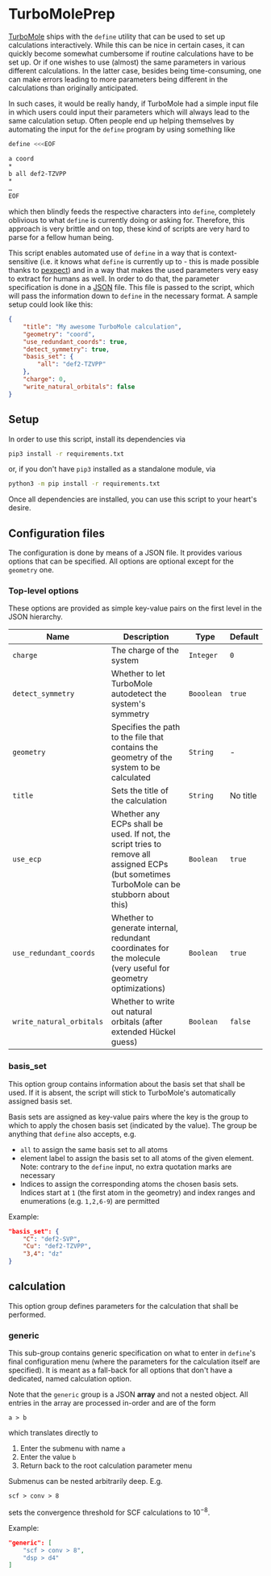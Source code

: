 # TurboMolePrep

[TurboMole](https://www.turbomole.org/) ships with the `define` utility that can be used to set up calculations interactively. While this can be nice
in certain cases, it can quickly become somewhat cumbersome if routine calculations have to be set up. Or if one wishes to use (almost) the same
parameters in various different calculations. In the latter case, besides being time-consuming, one can make errors leading to more parameters being
different in the calculations than originally anticipated.

In such cases, it would be really handy, if TurboMole had a simple input file in which users could input their parameters which will always lead to
the same calculation setup. Often people end up helping themselves by automating the input for the `define` program by using something like
```bash
define <<<EOF

a coord
*
b all def2-TZVPP
*
…
EOF
```
which then blindly feeds the respective characters into `define`, completely oblivious to what `define` is currently doing or asking for. Therefore,
this approach is very brittle and on top, these kind of scripts are very hard to parse for a fellow human being.

This script enables automated use of `define` in a way that is context-sensitive (i.e. it knows what `define` is currently up to - this is made
possible thanks to [pexpect](https://github.com/pexpect/pexpect)) and in a way that makes the used parameters very easy to extract for humans as well.
In order to do that, the parameter specification is done in a [JSON](https://www.json.org/json-en.html) file. This file is passed to the script, which
will pass the information down to `define` in the necessary format. A sample setup could look like this:
```json
{
    "title": "My awesome TurboMole calculation",
    "geometry": "coord",
    "use_redundant_coords": true,
    "detect_symmetry": true,
    "basis_set": {
        "all": "def2-TZVPP"
    },
    "charge": 0,
    "write_natural_orbitals": false
}
```

## Setup

In order to use this script, install its dependencies via
```bash
pip3 install -r requirements.txt
```
or, if you don't have `pip3` installed as a standalone module, via
```bash
python3 -m pip install -r requirements.txt
```

Once all dependencies are installed, you can use this script to your heart's desire.


## Configuration files

The configuration is done by means of a JSON file. It provides various options that can be specified. All options are optional except for the
`geometry` one.


### Top-level options

These options are provided as simple key-value pairs on the first level in the JSON hierarchy.

| **Name** | **Description** | **Type** | **Default** |
| -------- | --------------- | -------- | ----------- |
| `charge` | The charge of the system | `Integer` | `0` |
| `detect_symmetry` |  Whether to let TurboMole autodetect the system's symmetry | `Booolean` | `true` |
| `geometry` | Specifies the path to the file that contains the geometry of the system to be calculated | `String` | - |
| `title`  | Sets the title of the calculation | `String` | No title |
| `use_ecp` | Whether any ECPs shall be used. If not, the script tries to remove all assigned ECPs (but sometimes TurboMole can be stubborn about this) | `Boolean` | `true` |
| `use_redundant_coords` | Whether to generate internal, redundant coordinates for the molecule (very useful for geometry optimizations) | `Boolean` | `true` |
| `write_natural_orbitals` | Whether to write out natural orbitals (after extended Hückel guess) | `Boolean` | `false` |


### basis\_set

This option group contains information about the basis set that shall be used. If it is absent, the script will stick to TurboMole's automatically
assigned basis set.

Basis sets are assigned as key-value pairs where the key is the group to which to apply the chosen basis set (indicated by the value). The group be
anything that `define` also accepts, e.g.

- `all` to assign the same basis set to all atoms
- element label to assign the basis set to all atoms of the given element. Note: contrary to the `define` input, no extra quotation marks are
  necessary
- Indices to assign the corresponding atoms the chosen basis sets. Indices start at `1` (the first atom in the geometry) and index ranges and
  enumerations (e.g. `1,2,6-9`) are permitted

Example:
```json
"basis_set": {
    "C": "def2-SVP",
	"Cu": "def2-TZVPP",
	"3,4": "dz"
}
```

## calculation

This option group defines parameters for the calculation that shall be performed.

### generic

This sub-group contains generic specification on what to enter in `define`'s final configuration menu (where the parameters for the calculation itself
are specified). It is meant as a fall-back for all options that don't have a dedicated, named calculation option.

Note that the `generic` group is a JSON **array** and not a nested object. All entries in the array are processed in-order and are of the form
```
a > b
```
which translates directly to
1. Enter the submenu with name `a`
2. Enter the value `b`
3. Return back to the root calculation parameter menu

Submenus can be nested arbitrarily deep. E.g.
```
scf > conv > 8
```
sets the convergence threshold for SCF calculations to $10^{-8}$.

Example:
```json
"generic": [
    "scf > conv > 8",
	"dsp > d4"
]
```

